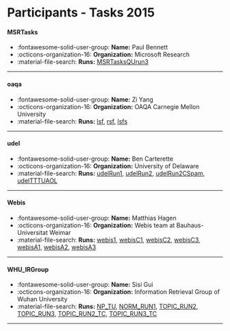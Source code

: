 # Participants - Tasks 2015 

#### MSRTasks
 - :fontawesome-solid-user-group: **Name:** Paul Bennett
 - :octicons-organization-16: **Organization:** Microsoft Research 
 - :material-file-search: **Runs:** [MSRTasksQUrun3](./runs.md#msrtasksqurun3) 

---
#### oaqa
 - :fontawesome-solid-user-group: **Name:** Zi Yang
 - :octicons-organization-16: **Organization:** OAQA Carnegie Mellon University
 - :material-file-search: **Runs:** [lsf](./runs.md#lsf), [rsf](./runs.md#rsf), [lsfs](./runs.md#lsfs) 

---
#### udel
 - :fontawesome-solid-user-group: **Name:** Ben Carterette
 - :octicons-organization-16: **Organization:** University of Delaware
 - :material-file-search: **Runs:** [udelRun1](./runs.md#udelrun1), [udelRun2](./runs.md#udelrun2), [udelRun2CSpam](./runs.md#udelrun2cspam), [udelTTTUAOL](./runs.md#udeltttuaol) 

---
#### Webis
 - :fontawesome-solid-user-group: **Name:** Matthias Hagen
 - :octicons-organization-16: **Organization:** Webis team at Bauhaus-Universitat Weimar
 - :material-file-search: **Runs:** [webis1](./runs.md#webis1), [webisC1](./runs.md#webisc1), [webisC2](./runs.md#webisc2), [webisC3](./runs.md#webisc3), [webisA1](./runs.md#webisa1), [webisA2](./runs.md#webisa2), [webisA3](./runs.md#webisa3) 

---
#### WHU_IRGroup
 - :fontawesome-solid-user-group: **Name:** Sisi Gui
 - :octicons-organization-16: **Organization:** Information Retrieval Group of Wuhan University
 - :material-file-search: **Runs:** [NP_TU](./runs.md#np_tu), [NORM_RUN1](./runs.md#norm_run1), [TOPIC_RUN2](./runs.md#topic_run2), [TOPIC_RUN3](./runs.md#topic_run3), [TOPIC_RUN2_TC](./runs.md#topic_run2_tc), [TOPIC_RUN3_TC](./runs.md#topic_run3_tc) 

---
